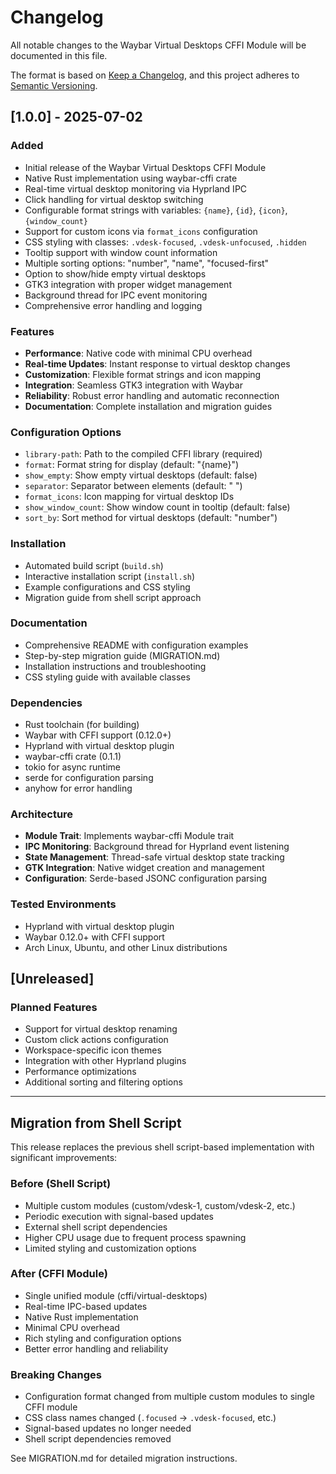# Changelog

All notable changes to the Waybar Virtual Desktops CFFI Module will be documented in this file.

The format is based on [Keep a Changelog](https://keepachangelog.com/en/1.0.0/),
and this project adheres to [Semantic Versioning](https://semver.org/spec/v2.0.0.html).

## [1.0.0] - 2025-07-02

### Added
- Initial release of the Waybar Virtual Desktops CFFI Module
- Native Rust implementation using waybar-cffi crate
- Real-time virtual desktop monitoring via Hyprland IPC
- Click handling for virtual desktop switching
- Configurable format strings with variables: `{name}`, `{id}`, `{icon}`, `{window_count}`
- Support for custom icons via `format_icons` configuration
- CSS styling with classes: `.vdesk-focused`, `.vdesk-unfocused`, `.hidden`
- Tooltip support with window count information
- Multiple sorting options: "number", "name", "focused-first"
- Option to show/hide empty virtual desktops
- GTK3 integration with proper widget management
- Background thread for IPC event monitoring
- Comprehensive error handling and logging

### Features
- **Performance**: Native code with minimal CPU overhead
- **Real-time Updates**: Instant response to virtual desktop changes
- **Customization**: Flexible format strings and icon mapping
- **Integration**: Seamless GTK3 integration with Waybar
- **Reliability**: Robust error handling and automatic reconnection
- **Documentation**: Complete installation and migration guides

### Configuration Options
- `library-path`: Path to the compiled CFFI library (required)
- `format`: Format string for display (default: "{name}")
- `show_empty`: Show empty virtual desktops (default: false)
- `separator`: Separator between elements (default: " ")
- `format_icons`: Icon mapping for virtual desktop IDs
- `show_window_count`: Show window count in tooltip (default: false)
- `sort_by`: Sort method for virtual desktops (default: "number")

### Installation
- Automated build script (`build.sh`)
- Interactive installation script (`install.sh`)
- Example configurations and CSS styling
- Migration guide from shell script approach

### Documentation
- Comprehensive README with configuration examples
- Step-by-step migration guide (MIGRATION.md)
- Installation instructions and troubleshooting
- CSS styling guide with available classes

### Dependencies
- Rust toolchain (for building)
- Waybar with CFFI support (0.12.0+)
- Hyprland with virtual desktop plugin
- waybar-cffi crate (0.1.1)
- tokio for async runtime
- serde for configuration parsing
- anyhow for error handling

### Architecture
- **Module Trait**: Implements waybar-cffi Module trait
- **IPC Monitoring**: Background thread for Hyprland event listening
- **State Management**: Thread-safe virtual desktop state tracking
- **GTK Integration**: Native widget creation and management
- **Configuration**: Serde-based JSONC configuration parsing

### Tested Environments
- Hyprland with virtual desktop plugin
- Waybar 0.12.0+ with CFFI support
- Arch Linux, Ubuntu, and other Linux distributions

## [Unreleased]

### Planned Features
- Support for virtual desktop renaming
- Custom click actions configuration
- Workspace-specific icon themes
- Integration with other Hyprland plugins
- Performance optimizations
- Additional sorting and filtering options

---

## Migration from Shell Script

This release replaces the previous shell script-based implementation with significant improvements:

### Before (Shell Script)
- Multiple custom modules (custom/vdesk-1, custom/vdesk-2, etc.)
- Periodic execution with signal-based updates
- External shell script dependencies
- Higher CPU usage due to frequent process spawning
- Limited styling and customization options

### After (CFFI Module)
- Single unified module (cffi/virtual-desktops)
- Real-time IPC-based updates
- Native Rust implementation
- Minimal CPU overhead
- Rich styling and configuration options
- Better error handling and reliability

### Breaking Changes
- Configuration format changed from multiple custom modules to single CFFI module
- CSS class names changed (`.focused` → `.vdesk-focused`, etc.)
- Signal-based updates no longer needed
- Shell script dependencies removed

See MIGRATION.md for detailed migration instructions.
